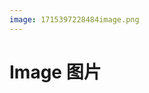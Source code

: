 ```yaml
---
image: 1715397228484image.png
---
```

# Image 图片

<!-- <v-image src="1715397228484image.png">加载图标，用于表示加载中的过渡状态。</v-image> -->

